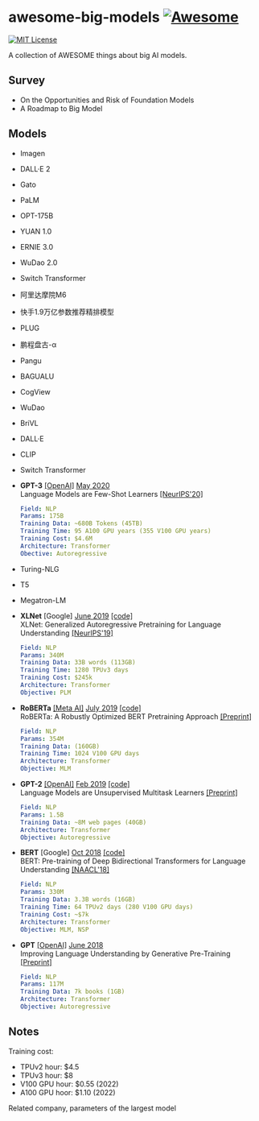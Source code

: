 # awesome-big-models [![Awesome](https://awesome.re/badge.svg)](https://awesome.re)

[![MIT License](https://img.shields.io/badge/license-MIT-green.svg)](https://opensource.org/licenses/MIT)

A collection of AWESOME things about big AI models.

## Survey

- On the Opportunities and Risk of Foundation Models
- A Roadmap to Big Model

## Models

- Imagen
- DALL·E 2
- Gato
- PaLM
- OPT-175B
- YUAN 1.0
- ERNIE 3.0
- WuDao 2.0
- Switch Transformer
- 阿里达摩院M6
- 快手1.9万亿参数推荐精排模型
- PLUG
- 鹏程盘古-α
- Pangu
- BAGUALU
- CogView
- WuDao
- BriVL
- DALL·E
- CLIP
- Switch Transformer
- **GPT-3** [[OpenAI]](https://openai.com/api/) <ins>May 2020</ins>  
    Language Models are Few-Shot Learners [[NeurIPS'20]](https://papers.nips.cc/paper/2020/file/1457c0d6bfcb4967418bfb8ac142f64a-Paper.pdf)  

    ```yaml
    Field: NLP  
    Params: 175B  
    Training Data: ~680B Tokens (45TB)  
    Training Time: 95 A100 GPU years (355 V100 GPU years)
    Training Cost: $4.6M
    Architecture: Transformer
    Obective: Autoregressive
    ```

- Turing-NLG
- T5
- Megatron-LM
- **XLNet** [Google] <ins>June 2019</ins> [[code]](https://github.com/zihangdai/xlnet)  
    XLNet: Generalized Autoregressive Pretraining for Language Understanding [[NeurIPS'19]](https://papers.nips.cc/paper/2019/hash/dc6a7e655d7e5840e66733e9ee67cc69-Abstract.html)

    ```yaml
    Field: NLP
    Params: 340M
    Training Data: 33B words (113GB)
    Training Time: 1280 TPUv3 days
    Training Cost: $245k
    Architecture: Transformer
    Objective: PLM
    ```

- **RoBERTa** [[Meta AI]](https://ai.facebook.com/blog/roberta-an-optimized-method-for-pretraining-self-supervised-nlp-systems/) <ins>July 2019</ins> [[code]](https://github.com/facebookresearch/fairseq)  
    RoBERTa: A Robustly Optimized BERT Pretraining Approach [[Preprint]](https://arxiv.org/abs/1907.11692)  

    ```yaml
    Field: NLP
    Params: 354M
    Training Data: (160GB)
    Training Time: 1024 V100 GPU days
    Architecture: Transformer
    Objective: MLM
    ```

- **GPT-2** [[OpenAI]](https://openai.com/blog/better-language-models/) <ins>Feb 2019</ins> [[code]](https://github.com/openai/gpt-2)  
    Language Models are Unsupervised Multitask Learners [[Preprint]](https://cdn.openai.com/better-language-models/language_models_are_unsupervised_multitask_learners.pdf)

    ```yaml
    Field: NLP  
    Params: 1.5B
    Training Data: ~8M web pages (40GB)
    Architecture: Transformer
    Objective: Autoregressive
    ```

- **BERT** [Google] <ins>Oct 2018</ins> [[code]](https://github.com/google-research/bert)  
    BERT: Pre-training of Deep Bidirectional Transformers for Language Understanding [[NAACL'18]](https://arxiv.org/pdf/1810.04805.pdf)

    ```yaml
    Field: NLP
    Params: 330M
    Training Data: 3.3B words (16GB)
    Training Time: 64 TPUv2 days (280 V100 GPU days)
    Training Cost: ~$7k
    Architecture: Transformer
    Objective: MLM, NSP
    ```

- **GPT** [[OpenAI]](https://openai.com/blog/language-unsupervised/) <ins>June 2018</ins>  
    Improving Language Understanding by Generative Pre-Training [[Preprint]](https://s3-us-west-2.amazonaws.com/openai-assets/research-covers/language-unsupervised/language_understanding_paper.pdf)

    ```yaml
    Field: NLP  
    Params: 117M 
    Training Data: 7k books (1GB)
    Architecture: Transformer
    Objective: Autoregressive
    ```

## Notes

Training cost:

- TPUv2 hour: $4.5
- TPUv3 hour: $8
- V100 GPU hour: $0.55 (2022)
- A100 GPU hoor: $1.10 (2022)

Related company, parameters of the largest model
